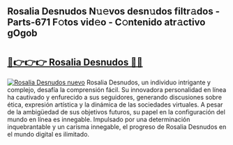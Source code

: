 ## Rosalia Desnudos N𝚞𝚎vos desn𝚞dos filtr𝚊dos - Parts-671 F𝚘tos vid𝚎o - C𝚘ntenido atr𝚊ctivo gOgob

# <h2><a href="http://mbdhaw.tromn.icu/?c=Rosalia+Desnudos">🔗👉👉👉 Rosalia Desnudos 🔗🔗</a></h2>

[![Rosalia Desnudos nuevo](https://i.imgur.com/pEAQMta.gif)](http://mbdhaw.tromn.icu/?c=Rosalia+Desnudos)
Rosalia Desnudos, un individuo intrigante y complejo, desafía la comprensión fácil. Su innovadora personalidad en línea ha cautivado y enfurecido a sus seguidores, generando discusiones sobre ética, expresión artística y la dinámica de las sociedades virtuales. A pesar de la ambigüedad de sus objetivos futuros, su papel en la configuración del mundo en línea es innegable. Impulsado por una determinación inquebrantable y un carisma innegable, el progreso de Rosalia Desnudos en el mundo digital es ilimitado.
